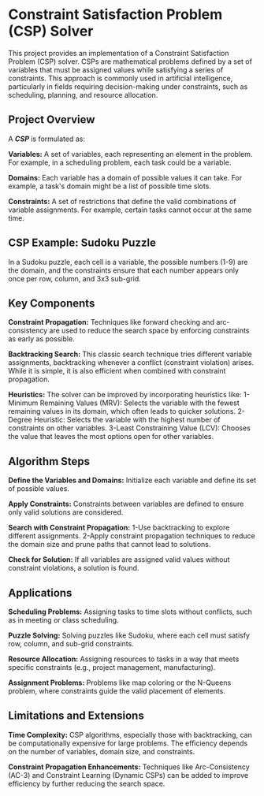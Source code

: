 # Constraint Satisfaction Problem (CSP) Solver
This project provides an implementation of a Constraint Satisfaction Problem (CSP) solver. CSPs are mathematical problems defined by a set of variables that must be assigned values while satisfying a series of constraints. This approach is commonly used in artificial intelligence, particularly in fields requiring decision-making under constraints, such as scheduling, planning, and resource allocation.

## Project Overview
A ***CSP*** is formulated as:

**Variables:** A set of variables, each representing an element in the problem. For example, in a scheduling problem, each task could be a variable.

**Domains:** Each variable has a domain of possible values it can take. For example, a task's domain might be a list of possible time slots.

**Constraints:** A set of restrictions that define the valid combinations of variable assignments. For example, certain tasks cannot occur at the same time.

## CSP Example: Sudoku Puzzle
In a Sudoku puzzle, each cell is a variable, the possible numbers (1-9) are the domain, and the constraints ensure that each number appears only once per row, column, and 3x3 sub-grid.

## Key Components

**Constraint Propagation:** Techniques like forward checking and arc-consistency are used to reduce the search space by enforcing constraints as early as possible.

**Backtracking Search:** This classic search technique tries different variable assignments, backtracking whenever a conflict (constraint violation) arises. While it is simple, it is also efficient when combined with constraint propagation.

**Heuristics:** The solver can be improved by incorporating heuristics like:
1-Minimum Remaining Values (MRV): Selects the variable with the fewest remaining values in its domain, which often leads to quicker solutions.
2-Degree Heuristic: Selects the variable with the highest number of constraints on other variables.
3-Least Constraining Value (LCV): Chooses the value that leaves the most options open for other variables.

## Algorithm Steps

**Define the Variables and Domains:** Initialize each variable and define its set of possible values.

**Apply Constraints:** Constraints between variables are defined to ensure only valid solutions are considered.

**Search with Constraint Propagation:**
1-Use backtracking to explore different assignments.
2-Apply constraint propagation techniques to reduce the domain size and prune paths that cannot lead to solutions.

**Check for Solution:** If all variables are assigned valid values without constraint violations, a solution is found.

## Applications

**Scheduling Problems:** Assigning tasks to time slots without conflicts, such as in meeting or class scheduling.

**Puzzle Solving:** Solving puzzles like Sudoku, where each cell must satisfy row, column, and sub-grid constraints.

**Resource Allocation:** Assigning resources to tasks in a way that meets specific constraints (e.g., project management, manufacturing).

**Assignment Problems:** Problems like map coloring or the N-Queens problem, where constraints guide the valid placement of elements.

## Limitations and Extensions

**Time Complexity:** CSP algorithms, especially those with backtracking, can be computationally expensive for large problems. The efficiency depends on the number of variables, domain size, and constraints.

**Constraint Propagation Enhancements:** Techniques like Arc-Consistency (AC-3) and Constraint Learning (Dynamic CSPs) can be added to improve efficiency by further reducing the search space.
















